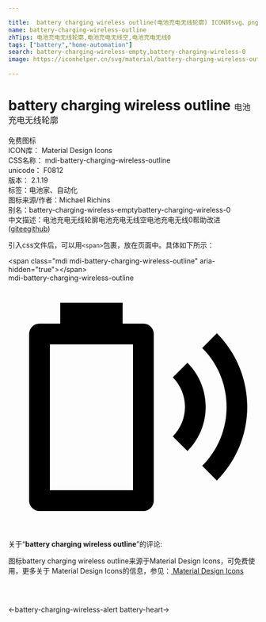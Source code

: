 ```yaml
---

title:  battery charging wireless outline(电池充电无线轮廓) ICON转svg、png下载
name: battery-charging-wireless-outline
zhTips: 电池充电无线轮廓,电池充电无线空,电池充电无线0
tags: ["battery","home-automation"]
search: battery-charging-wireless-empty,battery-charging-wireless-0
image: https://iconhelper.cn/svg/material/battery-charging-wireless-outline.svg

---
```


# battery charging wireless outline  <small style="font-size: 60%;font-weight: 100">电池充电无线轮廓</small>


<div class="detail-page">
<p>
<span><span class="badge-success badge">免费图标</span> </span>
<br/>
<span>
ICON库：
<span class="badge-secondary badge">Material Design Icons</span> 
</span>
<br/>
<span>
CSS名称：
<span class="badge-secondary badge">mdi-battery-charging-wireless-outline</span> 
</span>
<br/>
<span>
unicode：
<span class="badge-secondary badge">F0812</span> 
<copy-btn content='F0812' btn-title=""></copy-btn>
<copy-btn :content='String.fromCodePoint(parseInt("F0812", 16))' btn-title="复制U"></copy-btn>
</span>
<br/>
<span>
版本：
<span class="badge-secondary badge">2.1.19</span> 
</span><br/><span>标签：<span class="badge-light badge"><router-link to="/tags/battery.html">电池</router-link></span><span class="badge-light badge"><router-link to="/tags/home-automation.html">家、自动化</router-link></span></span>
<br/>
<span>图标来源/作者：<span class="badge-light badge">Michael Richins</span></span> 
<br/>
<span>别名：<span class="badge-light badge">battery-charging-wireless-empty</span><span class="badge-light badge">battery-charging-wireless-0</span></span><br/><span class="zh-detail">中文描述：<span class="badge-primary badge">电池充电无线轮廓</span><span class="badge-primary badge">电池充电无线空</span><span class="badge-primary badge">电池充电无线0</span><span class="help-link"><span>帮助改进</span>(<a href="https://gitee.com/liuwave/icon-helper/edit/master/json/material/battery-charging-wireless-outline.json" target="_blank" rel="noopener noreferrer">gitee</a><a href="https://github.com/liuwave/icon-helper/edit/master/json/material/battery-charging-wireless-outline.json" target="_blank" rel="noopener noreferrer">github</a></span>)</span><br/>
</p>
</div>
<div class="alert alert-dark">
  <i class="mdi mdi-battery-charging-wireless-outline mdi-48px"></i>
  <i class="mdi mdi-battery-charging-wireless-outline mdi-36px"></i>
  <i class="mdi mdi-battery-charging-wireless-outline mdi-24px"></i>
  <i class="mdi mdi-battery-charging-wireless-outline mdi-18px"></i>
</div>
<div>
  <p>引入css文件后，可以用<code>&lt;span&gt;</code>包裹，放在页面中。具体如下所示：    
  </p>
  <div class="alert alert-primary" style="font-size: 14px">
    &lt;span class="mdi mdi-battery-charging-wireless-outline" aria-hidden="true"&gt;&lt;/span&gt;
    <copy-btn content='<span class="mdi mdi-battery-charging-wireless-outline" aria-hidden="true"></span>'></copy-btn>
  </div>
  <div class="alert alert-secondary">
    <i class="mdi mdi-battery-charging-wireless-outline"
    style="font-size: 24px"
    aria-hidden="true"></i> mdi-battery-charging-wireless-outline
    <copy-btn content="mdi-battery-charging-wireless-outline" btn-title="复制图标名称"></copy-btn>
  </div>
</div>
<div id="svg" class="svg-wrap">
<svg xmlns="http://www.w3.org/2000/svg" viewBox="0 0 24 24"><path d="M20.07,4.93L18.66,6.34C21.79,9.46 21.79,14.53 18.66,17.66L20.07,19.07C23.97,15.17 23.97,8.84 20.07,4.93M17.24,7.76L15.83,9.17C17.39,10.73 17.39,13.26 15.83,14.83L17.24,16.24C19.58,13.9 19.58,10.1 17.24,7.76M13,4H11V2H5V4H3A1,1 0 0,0 2,5V21A1,1 0 0,0 3,22H13A1,1 0 0,0 14,21V5A1,1 0 0,0 13,4M12,20H4V6H12V20Z" /></svg>
</div>
<detail full-name='mdi-battery-charging-wireless-outline'></detail>
<div class="icon-detail__container">
<p>关于“<b>battery charging wireless outline</b>”的评论:</p>
</div>
<Vssue title="关于“battery charging wireless outline”的评论" />    
<div><p>图标battery charging wireless outline来源于Material Design Icons，可免费使用，更多关于 Material Design Icons的信息，参见：<a target="_blank" href="https://iconhelper.cn/material.html"> Material Design Icons</a>
</p></div>

<div style="padding:2rem 0 " class="page-nav"><p class="inner"><span class="prev">←<router-link to="/icon/battery-charging-wireless-alert.html">battery-charging-wireless-alert</router-link></span> <span class="next"><router-link to="/icon/battery-heart.html">battery-heart</router-link>→</span></p></div>

